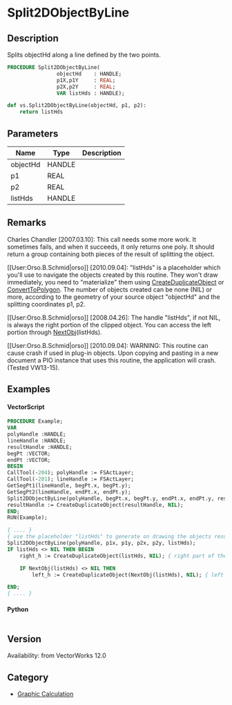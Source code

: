 # Split2DObjectByLine

## Description
Splits objectHd along a line defined by the two points.

```pascal
PROCEDURE Split2DObjectByLine(
				objectHd    : HANDLE;
				p1X,p1Y     : REAL;
				p2X,p2Y     : REAL;
				VAR listHds : HANDLE);
```

```python
def vs.Split2DObjectByLine(objectHd, p1, p2):
    return listHds
```

## Parameters
|Name|Type|Description|
|---|---|---|
|objectHd|HANDLE|   |
|p1|REAL|   |
|p2|REAL|   |
|listHds|HANDLE|   |

## Remarks
Charles Chandler [2007.03.10]: This call needs some more work. It sometimes fails, and when it succeeds, it only returns one poly. It should return a group containing both pieces of the result of splitting the object.

[[User:Orso.B.Schmid|orso]] [2010.09.04]: "listHds" is a placeholder which you'll use to navigate the objects created by this routine. They won't draw immediately, you need to "materialize" them using [ CreateDuplicateObject](CreateDuplicateObject.md) or [ ConvertToPolygon](ConvertToPolygon.md). The number of objects created can be none (NIL) or more, according to the geometry of your source object "objectHd" and the splitting coordinates p1, p2.

[[User:Orso.B.Schmid|orso]] [2008.04.26]: The handle "listHds", if not NIL, is always the right portion of the clipped object. You can access the left portion through [ NextObj](NextObj.md)(listHds).

[[User:Orso.B.Schmid|orso]] [2010.09.04]: WARNING: This routine can cause crash if used in plug-in objects. Upon copying and pasting in a new document a PIO instance that uses this routine, the application will crash. (Tested VW13-15).

## Examples
#### VectorScript ####
```pascal
PROCEDURE Example;
VAR
polyHandle :HANDLE;
lineHandle :HANDLE;
resultHandle :HANDLE;
begPt :VECTOR;
endPt :VECTOR;
BEGIN
CallTool(-204); polyHandle := FSActLayer;
CallTool(-201); lineHandle := FSActLayer;
GetSegPt1(lineHandle, begPt.x, begPt.y);
GetSegPt2(lineHandle, endPt.x, endPt.y);
Split2DObjectByLine(polyHandle, begPt.x, begPt.y, endPt.x, endPt.y, resultHandle);
resultHandle := CreateDuplicateObject(resultHandle, NIL);
END;
RUN(Example);
```

```pascal
{ .... }
{ use the placeholder "listHds" to generate on drawing the objects resulting from Split2DObjectByLine, if any }
Split2DObjectByLine(polyHandle, p1x, p1y, p2x, p2y, listHds);
IF listHds <> NIL THEN BEGIN
	right_h := CreateDuplicateObject(listHds, NIL); { right part of the clipped poly }

	IF NextObj(listHds) <> NIL THEN
		left_h := CreateDuplicateObject(NextObj(listHds), NIL); { left part of the clipped poly, but you could have more }

END;
{ .... }
```
#### Python ####
```python

```

## Version
Availability: from VectorWorks 12.0

## Category
* [Graphic Calculation](../Categories/Graphic%20Calculation.md)
